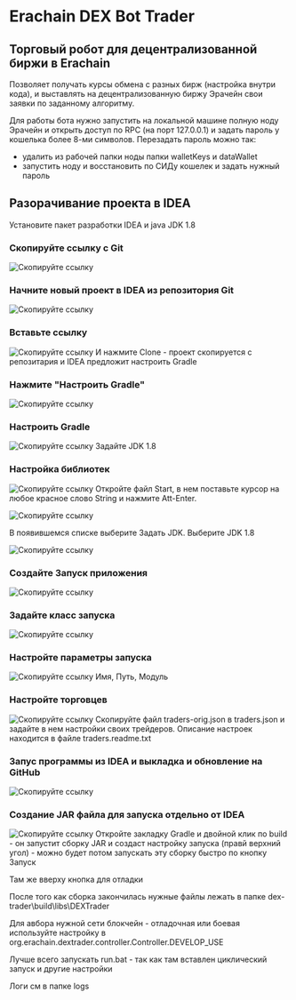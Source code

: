 # Erachain DEX Bot Trader
## Торговый робот для децентрализованной биржи в Erachain

Позволяет получать курсы обмена с разных бирж (настройка внутри кода),
 и выставлять на децентрализованную биржу Эрачейн свои заявки по заданному алгоритму.

Для работы бота нужно запустить на локальной машине полную ноду Эрачейн
 и открыть доступ по RPC (на порт 127.0.0.1) и задать пароль у кошелька более 8-ми символов.
  Перезадать пароль можно так:
 + удалить из рабочей папки ноды папки walletKeys и dataWallet
 + запустить ноду и восстановить по СИДу кошелек и задать нужный пароль 

## Разорачивание проекта в IDEA
Установите пакет разработки IDEA и java JDK 1.8


### Скопируйте ссылку с Git
![Скопируйте ссылку](TRADER/help/001.png)


### Начните новый проект в IDEA из репозитория Git
![Скопируйте ссылку](TRADER/help/002.png)


### Вставьте ссылку
![Скопируйте ссылку](TRADER/help/003.jpg)
И нажмите Clone - проект скопируется с репозитария и IDEA предложит настроить Gradle


### Нажмите "Настроить Gradle"
![Скопируйте ссылку](TRADER/help/004.jpg)


### Настроить Gradle
![Скопируйте ссылку](TRADER/help/005.jpg)
Задайте JDK 1.8
 

### Настройка библиотек
![Скопируйте ссылку](TRADER/help/007.jpg)
Откройте файл Start, в нем поставьте курсор на любое красное слово String
 и нажмите Att-Enter.

![Скопируйте ссылку](TRADER/help/008.jpg)

В появившемся списке выберите Задать JDK. Выберите JDK 1.8

![Скопируйте ссылку](TRADER/help/009.jpg)


### Создайте Запуск приложения
![Скопируйте ссылку](TRADER/help/010.jpg)


### Задайте класс запуска
![Скопируйте ссылку](TRADER/help/011.png)


### Настройте параметры запуска
![Скопируйте ссылку](TRADER/help/012.png)
Имя, Путь, Модуль

### Настройте торговцев
![Скопируйте ссылку](TRADER/help/013.png)
Скопируйте файл traders-orig.json в traders.json и задайте в нем настройки своих трейдеров.
Описание настроек находится в файле traders.readme.txt

### Запус программы из IDEA и выкладка и обновление на GitHub
![Скопируйте ссылку](TRADER/help/014.png)


### Создание JAR файла для запуска отдельно от IDEA
![Скопируйте ссылку](TRADER/help/016.png)
Откройте закладку Gradle и двойной клик по build - он запустит сборку JAR
 и создаст настройку запуска (правй верхний угол) - можно будет потом запускать эту сборку быстро по кнопку Запуск
 
 Там же вверху кнопка для отладки
 
 После того как сборка закончилась нужные файлы лежать в папке dex-trader\build\libs\DEXTrader
 
 Для авбора нужной сети блокчейн - отладочная или боевая используйте настройку в org.erachain.dextrader.controller.Controller.DEVELOP_USE
 
 Лучше всего запускать run.bat - так как там вставлен циклический запуск и другие настройки
 
 Логи см в папке logs
 
 
 
